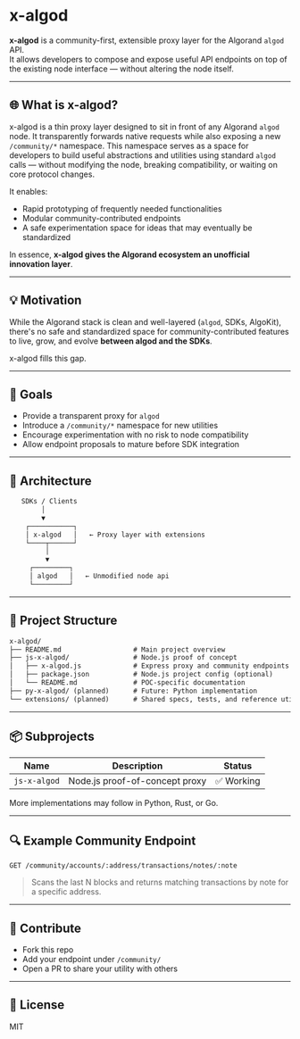 # x-algod

**x-algod** is a community-first, extensible proxy layer for the Algorand `algod` API.  
It allows developers to compose and expose useful API endpoints on top of the existing node interface — without altering the node itself.

---

## 🌐 What is x-algod?

x-algod is a thin proxy layer designed to sit in front of any Algorand `algod` node. It transparently forwards native requests while also exposing a new `/community/*` namespace. This namespace serves as a space for developers to build useful abstractions and utilities using standard `algod` calls — without modifying the node, breaking compatibility, or waiting on core protocol changes.

It enables:
- Rapid prototyping of frequently needed functionalities
- Modular community-contributed endpoints
- A safe experimentation space for ideas that may eventually be standardized

In essence, **x-algod gives the Algorand ecosystem an unofficial innovation layer**.

---

## 💡 Motivation

While the Algorand stack is clean and well-layered (`algod`, SDKs, AlgoKit), there's no safe and standardized space for community-contributed features to live, grow, and evolve **between algod and the SDKs**.

x-algod fills this gap.

---

## 🎯 Goals

- Provide a transparent proxy for `algod`
- Introduce a `/community/*` namespace for new utilities
- Encourage experimentation with no risk to node compatibility
- Allow endpoint proposals to mature before SDK integration

---

## 🧩 Architecture

```txt
   SDKs / Clients
        │
        ▼
    ┌───────────┐
    │ x-algod   │   ← Proxy layer with extensions
    └────┬──────┘
         │
         ▼
     ┌─────────┐
     │ algod   │   ← Unmodified node api
     └─────────┘
```

---

## 📁 Project Structure

```txt
x-algod/
├── README.md                  # Main project overview
├── js-x-algod/                # Node.js proof of concept
│   ├── x-algod.js             # Express proxy and community endpoints
│   ├── package.json           # Node.js project config (optional)
│   └── README.md              # POC-specific documentation
├── py-x-algod/ (planned)      # Future: Python implementation
└── extensions/ (planned)      # Shared specs, tests, and reference utils
```

---

## 📦 Subprojects

| Name         | Description                         | Status |
|--------------|-------------------------------------|--------|
| `js-x-algod` | Node.js proof-of-concept proxy      | ✅ Working |

More implementations may follow in Python, Rust, or Go.

---

## 🔍 Example Community Endpoint

```http
GET /community/accounts/:address/transactions/notes/:note
```

> Scans the last N blocks and returns matching transactions by note for a specific address.

---

## 🤝 Contribute

- Fork this repo
- Add your endpoint under `/community/`
- Open a PR to share your utility with others

---

## 📘 License

MIT
